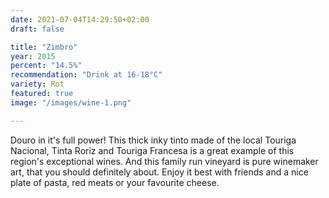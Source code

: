```yaml
---
date: 2021-07-04T14:29:50+02:00
draft: false

title: "Zimbro"
year: 2015
percent: "14.5%"
recommendation: "Drink at 16-18°C"
variety: Rot
featured: true
image: "/images/wine-1.png"

---
```


Douro in it's full power! This thick inky tinto made of the local Touriga Nacional, Tinta Roriz and Touriga Francesa is a great example of this region's exceptional wines. And this family run vineyard is pure winemaker art, that you should definitely about. Enjoy it best with friends and a nice plate of pasta, red meats or your favourite cheese.
